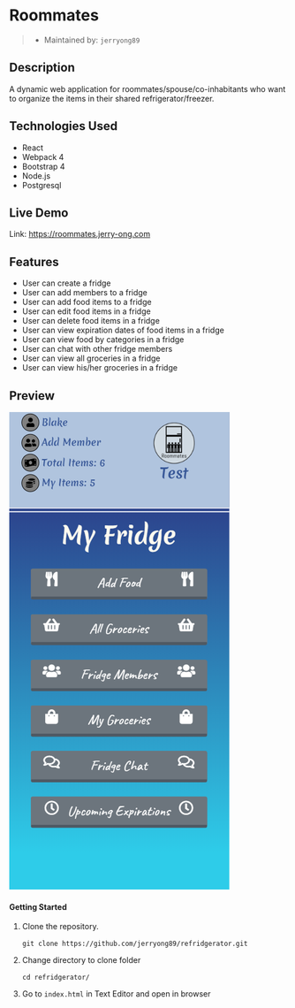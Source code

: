 # Roommates
> - Maintained by: `jerryong89`

## Description
A dynamic web application for roommates/spouse/co-inhabitants who want to organize the items in their shared
refrigerator/freezer.

## Technologies Used
- React
- Webpack 4
- Bootstrap 4
- Node.js
- Postgresql

## Live Demo

Link: https://roommates.jerry-ong.com

## Features
- User can create a fridge
- User can add members to a fridge
- User can add food items to a fridge
- User can edit food items in a fridge
- User can delete food items in a fridge
- User can view expiration dates of food items in a fridge
- User can view food by categories in a fridge
- User can chat with other fridge members
- User can view all groceries in a fridge
- User can view his/her groceries in a fridge

## Preview
![](https://github.com/jerryong89/refridgerator/blob/master/roommatesAppPreview.png)

#### Getting Started
1. Clone the repository.

    ```shell
    git clone https://github.com/jerryong89/refridgerator.git
    ```

2. Change directory to clone folder

    ```shell
    cd refridgerator/
    ```

3. Go to `index.html` in Text Editor and open in browser
